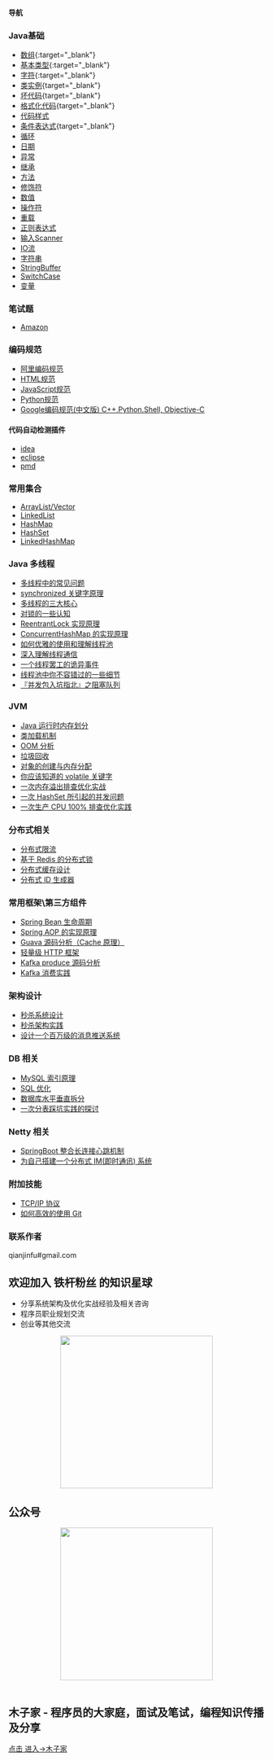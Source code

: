
#### 导航

### Java基础
- [数组](https://gitee.com/changsong/jsong/tree/master/src/main/java/com/jsong/javabasic/array){:target="_blank"}
- [基本类型](https://gitee.com/changsong/jsong/tree/master/src/main/java/com/jsong/javabasic/basictype){:target="_blank"}
- [字符](https://gitee.com/changsong/jsong/tree/master/src/main/java/com/jsong/javabasic/character){:target="_blank"}
- [类实例](https://gitee.com/changsong/jsong/tree/master/src/main/java/com/jsong/javabasic/classinstance){target="_blank"}
- [坏代码](https://gitee.com/changsong/jsong/tree/master/src/main/java/com/jsong/javabasic/cleancode){target="_blank"}
- [格式化代码](https://gitee.com/changsong/jsong/tree/master/src/main/java/com/jsong/javabasic/cleancode){target="_blank"}
- [代码样式](https://gitee.com/changsong/jsong/tree/master/src/main/java/com/jsong/javabasic/codestyle)
- [条件表达式](https://gitee.com/changsong/jsong/tree/master/src/main/java/com/jsong/javabasic/conditionalstatement){target="_blank"}
- [循环](https://gitee.com/changsong/jsong/tree/master/src/main/java/com/jsong/javabasic/cyclicstructure)
- [日期](https://gitee.com/changsong/jsong/tree/master/src/main/java/com/jsong/javabasic/date)
- [异常](https://gitee.com/changsong/jsong/tree/master/src/main/java/com/jsong/javabasic/exception)
- [继承](https://gitee.com/changsong/jsong/tree/master/src/main/java/com/jsong/javabasic/extend)
- [方法](https://gitee.com/changsong/jsong/tree/master/src/main/java/com/jsong/javabasic/method)
- [修饰符](https://gitee.com/changsong/jsong/tree/master/src/main/java/com/jsong/javabasic/modifier)
- [数值](https://gitee.com/changsong/jsong/tree/master/src/main/java/com/jsong/javabasic/number)
- [操作符](https://gitee.com/changsong/jsong/tree/master/src/main/java/com/jsong/javabasic/operator)
- [重载](https://gitee.com/changsong/jsong/tree/master/src/main/java/com/jsong/javabasic/override)
- [正则表达式](https://gitee.com/changsong/jsong/tree/master/src/main/java/com/jsong/javabasic/regularexpression)
- [输入Scanner](https://gitee.com/changsong/jsong/tree/master/src/main/java/com/jsong/javabasic/scanner)
- [IO流](https://gitee.com/changsong/jsong/tree/master/src/main/java/com/jsong/javabasic/stream)
- [字符串](https://gitee.com/changsong/jsong/tree/master/src/main/java/com/jsong/javabasic/string)
- [StringBuffer](https://gitee.com/changsong/jsong/tree/master/src/main/java/com/jsong/javabasic/stringbuffer)
- [SwitchCase](https://gitee.com/changsong/jsong/tree/master/src/main/java/com/jsong/javabasic/switchcase)
- [变量](https://gitee.com/changsong/jsong/tree/master/src/main/java/com/jsong/javabasic/variable)

### 笔试题
- [Amazon](https://www.muzjia.com/interview/amazon.html)

### 编码规范
- [阿里编码规范](https://www.muzjia.com/tech/code-guide/ali_code_guide.html)
- [HTML规范](https://www.muzjia.com/tech/code-guide/html_guide.html)
- [JavaScript规范](https://www.muzjia.com/tech/code-guide/javascript_guide.html)
- [Python规范](https://www.muzjia.com/tech/code-guide/python_guide.html)
- [Google编码规范(中文版) C++,Python.Shell, Objective-C](https://www.muzjia.com/tech/code-guide/OOM-analysis.html)

#### 代码自动检测插件
- [idea](https://github.com/alibaba/p3c/tree/master/idea-plugin)
- [eclipse](https://github.com/alibaba/p3c/tree/master/eclipse-plugin)
- [pmd](https://github.com/alibaba/p3c/tree/master/p3c-pmd)

### 常用集合
- [ArrayList/Vector](https://www.muzjia.com/#/collections/ArrayList.html)
- [LinkedList](https://www.muzjia.com/#/collections/LinkedList.html)
- [HashMap](https://www.muzjia.com/#/collections/HashMap.html)
- [HashSet](https://www.muzjia.com/#/collections/HashSet.html)
- [LinkedHashMap](https://www.muzjia.com/#/collections/LinkedHashMap.html)

### Java 多线程
- [多线程中的常见问题](https://www.muzjia.com/tech/thread/Thread-common-problem.html)
- [synchronized 关键字原理](https://www.muzjia.com/tech/thread/Synchronize.html)
- [多线程的三大核心](https://www.muzjia.com/tech/thread/Threadcore.html)
- [对锁的一些认知](https://www.muzjia.com/tech/thread/Java-lock.html)
- [ReentrantLock 实现原理 ](https://www.muzjia.com/tech/thread/ReentrantLock.html)
- [ConcurrentHashMap 的实现原理](https://www.muzjia.com/tech/thread/ConcurrentHashMap.html)
- [如何优雅的使用和理解线程池](https://www.muzjia.com/tech/thread/ThreadPoolExecutor.html)
- [深入理解线程通信](https://www.muzjia.com/tech/thread/thread-communication.html)
- [一个线程罢工的诡异事件](https://www.muzjia.com/tech/thread/thread-gone.html)
- [线程池中你不容错过的一些细节](https://www.muzjia.com/tech/thread/thread-gone2.html)
- [『并发包入坑指北』之阻塞队列](https://www.muzjia.com/tech/thread/ArrayBlockingQueue.html)

### JVM
- [Java 运行时内存划分](https://www.muzjia.com/tech/jvm/MemoryAllocation.html)
- [类加载机制](https://www.muzjia.com/tech/jvm/ClassLoad.html)
- [OOM 分析](https://www.muzjia.com/tech/jvm/OOM-analysis.html)
- [垃圾回收](https://www.muzjia.com/tech/jvm/GarbageCollection.html)
- [对象的创建与内存分配](https://www.muzjia.com/tech/jvm/newObject)
- [你应该知道的 volatile 关键字](https://www.muzjia.com/tech/jvm/volatile.html)
- [一次内存溢出排查优化实战](https://www.muzjia.com/tech/jvm/OOM-Disruptor/)
- [一次 HashSet 所引起的并发问题](https://www.muzjia.com/tech/jvm/JVM-concurrent-HashSet-problem.html)
- [一次生产 CPU 100% 排查优化实践](https://www.muzjia.com/tech/jvm/cpu-percent-100.html)

### 分布式相关
- [分布式限流](https://www.muzjia.com/tech/distributed/Distributed-Limit.html.html)
- [基于 Redis 的分布式锁](https://www.muzjia.com/tech/distributed/distributed-lock-redis/.html)
- [分布式缓存设计](https://www.muzjia.com/tech/cache/Cache-design.html)
- [分布式 ID 生成器](https://www.muzjia.com/tech/cache/ID-generator.html)

### 常用框架\第三方组件
- [Spring Bean 生命周期](https://github.com/changsong/jsong/blob/master/md/spring/spring-bean-lifecycle)
- [Spring AOP 的实现原理](https://github.com/changsong/jsong/blob/master/md/SpringAOP) 
- [Guava 源码分析（Cache 原理）](https://jsong.top/2018/06/13/guava/guava-cache/)
- [轻量级 HTTP 框架](https://github.com/jsong/cicada)
- [Kafka produce 源码分析](https://www.muzjia.com/#/kafka/kafka-product)
- [Kafka 消费实践](https://www.muzjia.com/#/frame/kafka-consumer)

### 架构设计
- [秒杀系统设计](https://github.com/changsong/jsong/blob/master/md/Spike)
- [秒杀架构实践](http://jsong.top/2018/05/07/ssm/SSM18-seconds-kill/)
- [设计一个百万级的消息推送系统](https://github.com/changsong/jsong/blob/master/md/architecture-design/million-sms-push)

### DB 相关
- [MySQL 索引原理](https://github.com/changsong/jsong/blob/master/md/MySQL-Index)
- [SQL 优化](https://github.com/changsong/jsong/blob/master/md/SQL-optimization)
- [数据库水平垂直拆分](https://github.com/changsong/jsong/blob/master/md/DB-split)
- [一次分表踩坑实践的探讨](docs/db/sharding-db)

### Netty 相关
- [SpringBoot 整合长连接心跳机制](https://jsong.top/2018/05/24/netty/Netty(1)TCP-Heartbeat/)
- [为自己搭建一个分布式 IM(即时通讯) 系统](https://github.com/jsong/cim)

### 附加技能
- [TCP/IP 协议](https://github.com/changsong/jsong/blob/master/md/TCP-IP)
- [如何高效的使用 Git](https://github.com/changsong/jsong/blob/master/md/additional-skills/how-to-use-git-efficiently)


### 联系作者
qianjinfu#gmail.com

## 欢迎加入 铁杆粉丝 的知识星球
- 分享系统架构及优化实战经验及相关咨询
- 程序员职业规划交流
- 创业等其他交流
<div align="center">  
    <img src="https://jsong-data.oss-cn-hangzhou.aliyuncs.com/image/knowlege_logo.jpg" width="300"/> 
</div>

## 公众号
<div align="center">  
    <img src="https://jsong-data.oss-cn-hangzhou.aliyuncs.com/image/json_logo.jpg" width="300"/> 
</div>
<br/>

## 木子家 - 程序员的大家庭，面试及笔试，编程知识传播及分享
[点击 进入->木子家](https://www.muzjia.com/#/contactme)
